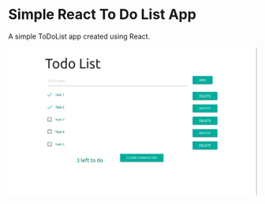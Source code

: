 # Simple React To Do List App

A simple ToDoList app created using React.

![image.png](https://github.com/TomHellCat/React-Todo-list-app/blob/main/React%20ToDoList.png)
